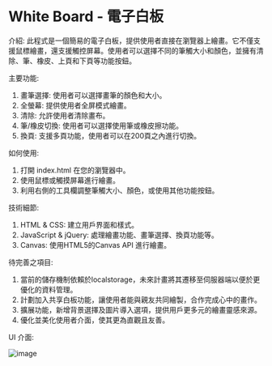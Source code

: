 # White Board - 電子白板
介紹:
此程式是一個簡易的電子白板，提供使用者直接在瀏覽器上繪畫。它不僅支援鼠標繪畫，還支援觸控屏幕。使用者可以選擇不同的筆觸大小和顏色，並擁有清除、筆、橡皮、上頁和下頁等功能按鈕。

主要功能:
1. 畫筆選擇: 使用者可以選擇畫筆的顏色和大小。
2. 全螢幕: 提供使用者全屏模式繪畫。
3. 清除: 允許使用者清除畫布。
4. 筆/橡皮切換: 使用者可以選擇使用筆或橡皮擦功能。
5. 換頁: 支援多頁功能，使用者可以在200頁之內進行切換。

如何使用:
1. 打開 index.html 在您的瀏覽器中。
2. 使用鼠標或觸摸屏幕進行繪畫。
3. 利用右側的工具欄調整筆觸大小、顏色，或使用其他功能按鈕。

技術細節:
1. HTML & CSS: 建立用戶界面和樣式。
2. JavaScript & jQuery: 處理繪畫功能、畫筆選擇、換頁功能等。
3. Canvas: 使用HTML5的Canvas API 進行繪畫。

待完善之項目:
1. 當前的儲存機制依賴於localstorage，未來計畫將其遷移至伺服器端以便於更優化的資料管理。
2. 計劃加入共享白板功能，讓使用者能與親友共同繪製，合作完成心中的畫作。
3. 擴展功能，新增背景選擇及圖片導入選項，提供用戶更多元的繪畫靈感來源。
4. 優化並美化使用者介面，使其更為直觀且友善。

UI 介面:

![image](https://github.com/JustinHsu1019/WhiteBoard/assets/141555665/802c95c4-aac0-43dd-828f-7fc81557289b)
